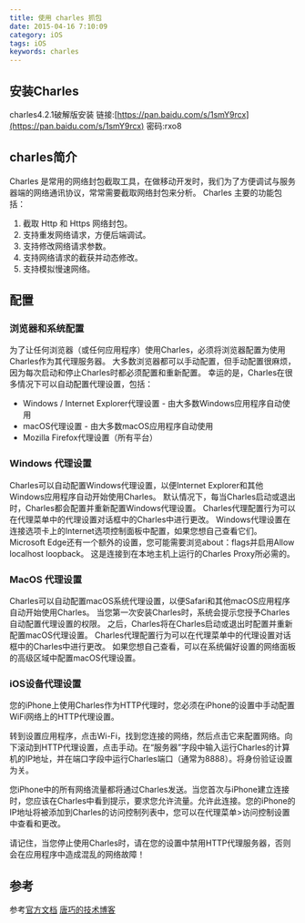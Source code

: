 ```yaml
---
title: 使用 charles 抓包 
date: 2015-04-16 7:10:09
category: iOS
tags: iOS
keywords: charles
---
```


##  安装Charles
charles4.2.1破解版安装
链接:[https://pan.baidu.com/s/1smY9rcx](https://pan.baidu.com/s/1smY9rcx)  密码:rxo8 
## charles简介
Charles 是常用的网络封包截取工具，在做移动开发时，我们为了方便调试与服务器端的网络通讯协议，常常需要截取网络封包来分析。
Charles 主要的功能包括：
1. 截取 Http 和 Https 网络封包。
2. 支持重发网络请求，方便后端调试。
3. 支持修改网络请求参数。
4. 支持网络请求的截获并动态修改。
5. 支持模拟慢速网络。
## 配置
### 浏览器和系统配置
为了让任何浏览器（或任何应用程序）使用Charles，必须将浏览器配置为使用Charles作为其代理服务器。 大多数浏览器都可以手动配置，但手动配置很麻烦，因为每次启动和停止Charles时都必须配置和重新配置。
幸运的是，Charles在很多情况下可以自动配置代理设置，包括：
* Windows / Internet Explorer代理设置 - 由大多数Windows应用程序自动使用
* macOS代理设置 - 由大多数macOS应用程序自动使用
* Mozilla Firefox代理设置（所有平台）
### Windows 代理设置
Charles可以自动配置Windows代理设置，以便Internet Explorer和其他Windows应用程序自动开始使用Charles。 默认情况下，每当Charles启动或退出时，Charles都会配置并重新配置Windows代理设置。
Charles代理配置行为可以在代理菜单中的代理设置对话框中的Charles中进行更改。
Windows代理设置在连接选项卡上的Internet选项控制面板中配置，如果您想自己查看它们。
Microsoft Edge还有一个额外的设置，您可能需要浏览about：flags并启用Allow localhost loopback。 这是连接到在本地主机上运行的Charles Proxy所必需的。
### MacOS 代理设置
Charles可以自动配置macOS系统代理设置，以便Safari和其他macOS应用程序自动开始使用Charles。
当您第一次安装Charles时，系统会提示您授予Charles自动配置代理设置的权限。 之后，Charles将在Charles启动或退出时配置并重新配置macOS代理设置。
Charles代理配置行为可以在代理菜单中的代理设置对话框中的Charles中进行更改。
如果您想自己查看，可以在系统偏好设置的网络面板的高级区域中配置macOS代理设置。
### iOS设备代理设置
您的iPhone上使用Charles作为HTTP代理时，您必须在iPhone的设置中手动配置WiFi网络上的HTTP代理设置。

转到设置应用程序，点击Wi-Fi，找到您连接的网络，然后点击它来配置网络。向下滚动到HTTP代理设置，点击手动。在“服务器”字段中输入运行Charles的计算机的IP地址，并在端口字段中运行Charles端口（通常为8888）。将身份验证设置为关。

您iPhone中的所有网络流量都将通过Charles发送。当您首次与iPhone建立连接时，您应该在Charles中看到提示，要求您允许流量。允许此连接。您的iPhone的IP地址将被添加到Charles的访问控制列表中，您可以在代理菜单>访问控制设置中查看和更改。

请记住，当您停止使用Charles时，请在您的设置中禁用HTTP代理服务器，否则会在应用程序中造成混乱的网络故障！

## 参考
参考[官方文档](https://www.charlesproxy.com/documentation/using-charles/ssl-certificates/)
    [唐巧的技术博客](http://blog.devtang.com/2015/11/14/charles-introduction/)
   

